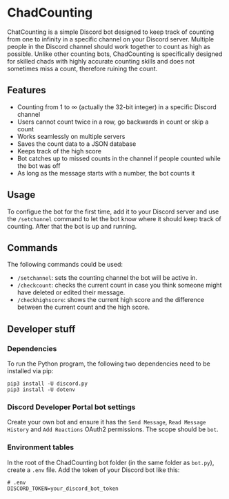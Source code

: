 # ChadCounting
ChatCounting is a simple Discord bot designed to keep track of counting from one to infinity in a specific channel on your Discord server. Multiple people in the Discord channel should work together to count as high as possible. Unlike other counting bots, ChadCounting is specifically designed for skilled chads with highly accurate counting skills and does not sometimes miss a count, therefore ruining the count.

## Features
- Counting from 1 to ∞ (actually the 32-bit integer) in a specific Discord channel
- Users cannot count twice in a row, go backwards in count or skip a count
- Works seamlessly on multiple servers
- Saves the count data to a JSON database
- Keeps track of the high score
- Bot catches up to missed counts in the channel if people counted while the bot was off
- As long as the message starts with a number, the bot counts it

## Usage
To configue the bot for the first time, add it to your Discord server and use the `/setchannel` command to let the bot know where it should keep track of counting. After that the bot is up and running.

## Commands
The following commands could be used:
- `/setchannel`: sets the counting channel the bot will be active in.
- `/checkcount`: checks the current count in case you think someone might have deleted or edited their message.
- `/checkhighscore`: shows the current high score and the difference between the current count and the high score.

## Developer stuff
### Dependencies
To run the Python program, the following two dependencies need to be installed via pip:
```
pip3 install -U discord.py
pip3 install -U dotenv
```
### Discord Developer Portal bot settings
Create your own bot and ensure it has the `Send Message`, `Read Message History` and `Add Reactions` OAuth2 permissions. The scope should be `bot`.

### Environment tables
In the root of the ChadCounting bot folder (in the same folder as `bot.py`), create a `.env` file. Add the token of your Discord bot like this:
```
# .env
DISCORD_TOKEN=your_discord_bot_token
```
